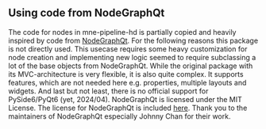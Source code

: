 ## Using code from NodeGraphQt
The code for nodes in mne-pipeline-hd is partially copied and heavily inspired by code from
[NodeGraphQt](https://github.com/jchanvfx/NodeGraphQt).
For the following reasons this package is not directly used.
This usecase requires some heavy customization for node creation and
implementing new logic seemed to require subclassing a lot of the base objects from NodeGraphQt.
While the original package with its MVC-architecture is very flexible, it is also quite complex.
It supports features, which are not needed here e.g. properties, multiple layouts and widgets.
And last but not least, there is no official support for PySide6/PyQt6 (yet, 2024/04).
NodeGraphQt is licensed under the MIT License.
The license for NodeGraphQt is included [here](./nodegraphqt_license.md).
Thank you to the maintainers of NodeGraphQt especially Johnny Chan for their work.

